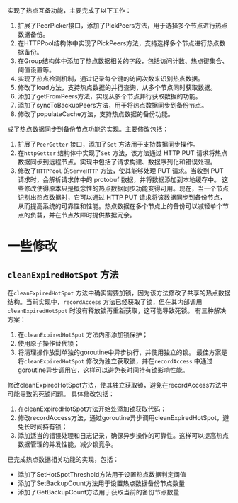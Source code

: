 实现了热点互备功能，主要完成了以下工作：

1. 扩展了PeerPicker接口，添加了PickPeers方法，用于选择多个节点进行热点数据备份。
2. 在HTTPPool结构体中实现了PickPeers方法，支持选择多个节点进行热点数据备份。
3. 在Group结构体中添加了热点数据相关的字段，包括访问计数、热点键集合、阈值设置等。
4. 实现了热点检测机制，通过记录每个键的访问次数来识别热点数据。
5. 修改了load方法，支持热点数据的并行查询，从多个节点同时获取数据。
6. 添加了getFromPeers方法，实现从多个节点并行获取数据的功能。
7. 添加了syncToBackupPeers方法，用于将热点数据同步到备份节点。
8. 修改了populateCache方法，支持热点数据的备份功能。

成了热点数据同步到备份节点功能的实现。主要修改包括：

1. 扩展了`PeerGetter` 接口，添加了`Set` 方法用于支持数据同步操作。
2. 在`httpGetter` 结构体中实现了`Set` 方法，该方法通过 HTTP PUT 请求将热点数据同步到远程节点。实现中包括了请求构建、数据序列化和错误处理。
3. 修改了`HTTPPool` 的`ServeHTTP` 方法，使其能够处理 PUT 请求。当收到 PUT 请求时，会解析请求体中的 protobuf 数据，并将数据添加到本地缓存中。
这些修改使得原本只是概念性的热点数据同步功能变得可用。现在，当一个节点识别出热点数据时，它可以通过 HTTP PUT 请求将该数据同步到备份节点，从而提高系统的可靠性和性能。热点数据在多个节点上的备份可以减轻单个节点的负载，并在节点故障时提供数据冗余。


# 一些修改
## `cleanExpiredHotSpot` 方法
在`cleanExpiredHotSpot` 方法中确实需要加锁，因为该方法修改了共享的热点数据结构。当前实现中，`recordAccess` 方法已经获取了锁，但在其内部调用`cleanExpiredHotSpot` 时没有释放锁再重新获取，这可能导致死锁。
有三种解决方案：
1) 在`cleanExpiredHotSpot` 方法内部添加锁保护；
2) 使用原子操作替代锁；
3) 将清理操作放到单独的goroutine中异步执行，并使用独立的锁。
最佳方案是将`cleanExpiredHotSpot` 修改为独立获取锁，并在`recordAccess` 中通过goroutine异步调用它，这样可以避免长时间持有锁影响性能。

修改cleanExpiredHotSpot方法，使其独立获取锁，避免在recordAccess方法中可能导致的死锁问题。
具体修改包括：
1) 在cleanExpiredHotSpot方法开始处添加锁获取代码；
2) 修改recordAccess方法，通过goroutine异步调用cleanExpiredHotSpot，避免长时间持有锁；
3) 添加适当的错误处理和日志记录，确保异步操作的可靠性。这样可以提高热点数据管理的并发性能，减少锁竞争。

已完成热点数据相关功能的实现，包括：
- 添加了SetHotSpotThreshold方法用于设置热点数据判定阈值
- 添加了SetBackupCount方法用于设置热点数据备份节点数量
- 添加了GetBackupCount方法用于获取当前的备份节点数量


